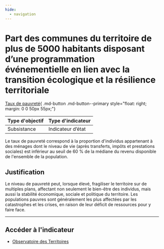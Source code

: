 ```yaml
---
hide:
  - navigation
---
```


# Part des communes du territoire de plus de 5000 habitants disposant d’une programmation événementielle en lien avec la transition écologique et la résilience territoriale 


[Taux de pauvreté](https://konsilion.github.io/diag360/pages/besoins/be2){ .md-button .md-button--primary style="float: right; margin: 0 0 50px 55px;"}

|Type d'objectif|Type d'indicateur|
|--|--|
|Subsistance|Indicateur d’état|

Le  taux  de  pauvreté  correspond  à  la  proportion  d'individus  appartenant  à  des ménages  dont  le  niveau  de  vie  (après  transferts,  impôts  et  prestations  sociales)  est inférieur  au  seuil  de  60  %  de  la  médiane  du  revenu  disponible  de  l'ensemble  de  la population. 


## Justification

Le  niveau  de  pauvreté  peut,  lorsque  élevé,  fragiliser  le  territoire  sur  de  multiples plans,  affectant  non  seulement  le  bien-être  des  individus,  mais  aussi  la  stabilité économique,  sociale  et  politique  du  territoire.  Les  populations  pauvres  sont généralement  les  plus  affectées  par  les  catastrophes  et  les  crises,  en  raison  de  leur déficit de ressources pour y faire face.  


---

## Accéder à l'indicateur

- [Observatoire des Territoires](https://www.observatoire-des-territoires.gouv.fr/outils/cartographie-interactive/#c=indicator&i=filosofi.tx_pauv_60&s=2020&view=map60)
